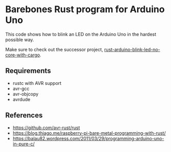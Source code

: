 # Barebones Rust program for Arduino Uno

This code shows how to blink an LED on the Arduino Uno in the hardest
possible way.

Make sure to check out the successor project,
[rust-arduino-blink-led-no-core-with-cargo][next].

[next]: https://github.com/shepmaster/rust-arduino-blink-led-no-core-with-cargo

## Requirements

* rustc with AVR support
* avr-gcc
* avr-objcopy
* avrdude

## References

* https://github.com/avr-rust/rust
* https://blog.thiago.me/raspberry-pi-bare-metal-programming-with-rust/
* https://balau82.wordpress.com/2011/03/29/programming-arduino-uno-in-pure-c/
